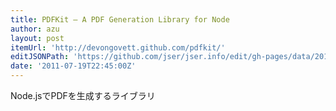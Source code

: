 ```yaml
---
title: PDFKit — A PDF Generation Library for Node
author: azu
layout: post
itemUrl: 'http://devongovett.github.com/pdfkit/'
editJSONPath: 'https://github.com/jser/jser.info/edit/gh-pages/data/2011/07/index.json'
date: '2011-07-19T22:45:00Z'
---
```

Node.jsでPDFを生成するライブラリ
